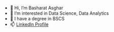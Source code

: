 - 👋 Hi, I’m Basharat Asghar
- 👀 I’m interested in Data Science, Data Analytics
- 🌱 I have a degree in BSCS
- 📫 [LinkedIn Profile](https://www.linkedin.com/in/basharat-asghar-896b7b197/)
<!---
Basharat-Asghar/Basharat-Asghar is a ✨ special ✨ repository because its `README.md` (this file) appears on your GitHub profile.
You can click the Preview link to take a look at your changes.
--->
